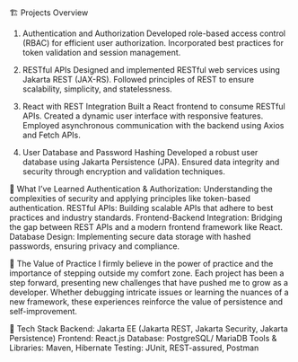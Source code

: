 🏗️ Projects Overview
1. Authentication and Authorization
Developed role-based access control (RBAC) for efficient user authorization.
Incorporated best practices for token validation and session management.

2. RESTful APIs
Designed and implemented RESTful web services using Jakarta REST (JAX-RS).
Followed principles of REST to ensure scalability, simplicity, and statelessness.


3. React with REST Integration
Built a React frontend to consume RESTful APIs.
Created a dynamic user interface with responsive features.
Employed asynchronous communication with the backend using Axios and Fetch APIs.

4. User Database and Password Hashing
Developed a robust user database using Jakarta Persistence (JPA).
Ensured data integrity and security through encryption and validation techniques.

🧠 What I’ve Learned
Authentication & Authorization: Understanding the complexities of security and applying principles like token-based authentication.
RESTful APIs: Building scalable APIs that adhere to best practices and industry standards.
Frontend-Backend Integration: Bridging the gap between REST APIs and a modern frontend framework like React.
Database Design: Implementing secure data storage with hashed passwords, ensuring privacy and compliance.

🌱 The Value of Practice
I firmly believe in the power of practice and the importance of stepping outside my comfort zone. Each project has been a step forward, presenting new challenges that have pushed me to grow as a developer. Whether debugging intricate issues or learning the nuances of a new framework, these experiences reinforce the value of persistence and self-improvement.

🚀 Tech Stack
Backend: Jakarta EE (Jakarta REST, Jakarta Security, Jakarta Persistence)
Frontend: React.js
Database: PostgreSQL/ MariaDB
Tools & Libraries:  Maven, Hibernate
Testing: JUnit, REST-assured, Postman
